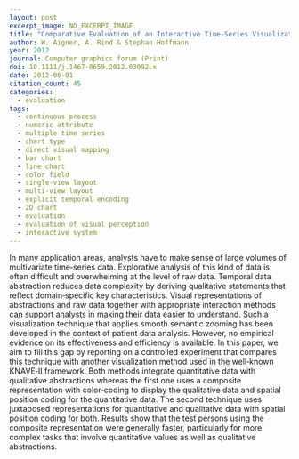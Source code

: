 ```yaml
---
layout: post
excerpt_image: NO_EXCERPT_IMAGE
title: "Comparative Evaluation of an Interactive Time‐Series Visualization that Combines Quantitative Data with Qualitative Abstractions"
author: W. Aigner, A. Rind & Stephan Hoffmann
year: 2012
journal: Computer graphics forum (Print)
doi: 10.1111/j.1467-8659.2012.03092.x
date: 2012-06-01
citation_count: 45
categories:
  - evaluation
tags:
  - continuous process
  - numeric attribute
  - multiple time series
  - chart type
  - direct visual mapping
  - bar chart
  - line chart
  - color field
  - single-view layout
  - multi-view layout
  - explicit temporal encoding
  - 2D chart
  - evaluation
  - evaluation of visual perception
  - interactive system
---
```

In many application areas, analysts have to make sense of large volumes of multivariate time‐series data. Explorative analysis of this kind of data is often difficult and overwhelming at the level of raw data. Temporal data abstraction reduces data complexity by deriving qualitative statements that reflect domain‐specific key characteristics. Visual representations of abstractions and raw data together with appropriate interaction methods can support analysts in making their data easier to understand. Such a visualization technique that applies smooth semantic zooming has been developed in the context of patient data analysis. However, no empirical evidence on its effectiveness and efficiency is available. In this paper, we aim to fill this gap by reporting on a controlled experiment that compares this technique with another visualization method used in the well‐known KNAVE‐II framework. Both methods integrate quantitative data with qualitative abstractions whereas the first one uses a composite representation with color‐coding to display the qualitative data and spatial position coding for the quantitative data. The second technique uses juxtaposed representations for quantitative and qualitative data with spatial position coding for both. Results show that the test persons using the composite representation were generally faster, particularly for more complex tasks that involve quantitative values as well as qualitative abstractions.
